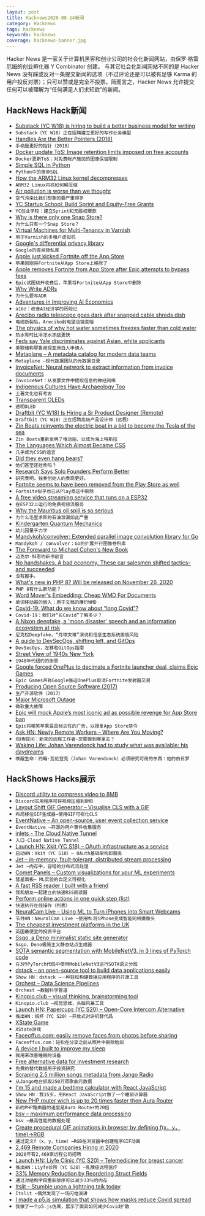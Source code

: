 ```yaml
---
layout: post
title: Hacknews2020-08-14新闻
category: Hacknews
tags: hacknews
keywords: hacknews
coverage: hacknews-banner.jpg
---
```


Hacker News 是一家关于计算机黑客和创业公司的社会化新闻网站，由保罗·格雷厄姆的创业孵化器 Y Combinator 创建。
与其它社会化新闻网站不同的是 Hacker News 没有踩或反对一条提交新闻的选项（不过评论还是可以被有足够 Karma 的用户投反对票）；只可以赞或是完全不投票。简而言之，Hacker News 允许提交任何可以被理解为“任何满足人们求知欲”的新闻。

## HackNews Hack新闻


- [Substack (YC W18) is hiring to build a better business model for writing](https://substack.com/jobs)
- `Substack（YC W18）正在招聘建立更好的写作业务模型`
- [Handles Are the Better Pointers (2018)](https://floooh.github.com/2018/06/17/handles-vs-pointers.html)
- `手柄是更好的指针（2018）`
- [Docker update ToS: Image retention limits imposed on free accounts](https://www.docker.com/pricing/retentionfaq)
- `Docker更新ToS：对免费帐户施加的图像保留限制`
- [Simple SQL in Python](https://github.com/nackjicholson/aiosql)
- `Python中的简单SQL`
- [How the ARM32 Linux kernel decompresses](https://people.kernel.org/linusw/how-the-arm32-linux-kernel-decompresses)
- `ARM32 Linux内核如何解压缩`
- [Air pollution is worse than we thought](https://www.vox.com/energy-and-environment/2020/8/12/21361498/climate-change-air-pollution-us-india-china-deaths)
- `空气污染比我们想象的要严重得多`
- [YC Startup School: Build Sprint and Equity-Free Grants](https://blog.ycombinator.com/announcing-yc-build-sprint-and-20-equity-free-grants/)
- `YC创业学校：建立Sprint和无股权赠款`
- [Why is there only one Snap Store?](https://merlijn.sebrechts.be/blog/2020-08-02-why-one-snap-store/)
- `为什么只有一个Snap Store？`
- [Virtual Machines for Multi-Tenancy in Varnish](https://medium.com/@fwsgonzo/virtual-machines-for-multi-tenancy-in-varnish-1c619ea3276)
- `用于Varnish的多租户虚拟机`
- [Google's differential privacy library](https://github.com/google/differential-privacy)
- `Google的差异隐私库`
- [Apple just kicked Fortnite off the App Store](https://www.theverge.com/2020/8/13/21366438/apple-fortnite-ios-app-store-violations-epic-payments)
- `苹果刚刚将Fortnite从App Store上移除了`
- [Apple removes Fortnite from App Store after Epic attempts to bypass fees](https://twitter.com/markgurman/status/1293984069722636288)
- `Epic试图绕开收费后，苹果将Fortnite从App Store中删除`
- [Why Write ADRs](https://github.blog/2020-08-13-why-write-adrs/)
- `为什么要写ADR`
- [Adventures in Improving AI Economics](https://a16z.com/2020/08/12/taming-the-tail-adventures-in-improving-ai-economics/)
- `a16z：改善AI经济学的历险记`
- [Arecibo radio telescope goes dark after snapped cable shreds dish](https://www.sciencemag.org/news/2020/08/arecibo-radio-telescope-goes-dark-after-snapped-cable-shreds-dish)
- `电缆断裂后，Arecibo射电望远镜变暗`
- [The physics of why hot water sometimes freezes faster than cold water](https://www.smithsonianmag.com/smart-news/new-experiment-shows-why-sometimes-hot-water-cools-faster-cold-water-180975543/)
- `热水有时比冷冻水冻结更快`
- [Feds say Yale discriminates against Asian, white applicants](https://apnews.com/e97f08eb935989840bda430bb7a32e15)
- `美联储称耶鲁歧视亚洲白人申请人`
- [Metaplane – A metadata catalog for modern data teams](https://metaplane.dev)
- `Metaplane –现代数据团队的元数据目录`
- [InvoiceNet: Neural network to extract information from invoice documents](https://github.com/naiveHobo/InvoiceNet)
- `InvoiceNet：从发票文件中提取信息的神经网络`
- [Indigenous Cultures Have Archaeology Too](https://www.sapiens.org/archaeology/archaeology-oral-tradition/)
- `土著文化也有考古`
- [Transparent OLEDs](https://oled.com/oleds/transparent-oleds-toleds/)
- `透明OLED`
- [Draftbit (YC W18) Is Hiring a Sr Product Designer (Remote)](https://draftbit.com/jobs/product-designer)
- `Draftbit（YC W18）正在招聘高级产品设计师（远程）`
- [Zin Boats reinvents the electric boat in a bid to become the Tesla of the sea](https://techcrunch.com/2020/08/11/zin-boats-reinvents-the-electric-speedboat-in-a-bid-to-become-the-tesla-of-the-sea/)
- `Zin Boats重新发明了电动船，以成为海上特斯拉`
- [The Languages Which Almost Became CSS](https://eager.io/blog/the-languages-which-almost-were-css/)
- `几乎成为CSS的语言`
- [Did they even hang bears?](https://www.lrb.co.uk/the-paper/v42/n16/tom-shippey/did-they-even-hang-bears)
- `他们甚至还挂熊吗？`
- [Research Says Solo Founders Perform Better](https://www.growthclub.online/post/research-says-solo-founders-perform-better-here-is-why)
- `研究表明，独奏创始人的表现更好。`
- [Fortnite seems to have been removed from the Play Store as well](https://play.google.com/store/apps/details?id=com.epicgames.fortnite&hl=en_US)
- `Fortnite似乎也已从Play商店中删除`
- [A free video streaming service that runs on a ESP32](https://github.com/rossumur/espflix)
- `在ESP32上运行的免费视频流服务`
- [Why the Mauritius oil spill is so serious](https://www.bbc.com/news/world-africa-53754751)
- `为什么毛里求斯的石油泄漏如此严重`
- [Kindergarten Quantum Mechanics](https://arxiv.org/abs/quant-ph/0510032)
- `幼儿园量子力学`
- [Mandykoh/convolver: Extended parallel image convolution library for Go](https://github.com/mandykoh/convolver)
- `Mandykoh / convolver：Go的扩展并行图像卷积库`
- [The Foreward to Michael Cohen's New Book](https://disloyalthebook.com/download-the-disloyal-foreword-written-by-michael-cohen/)
- `迈克尔·科恩的新书前言`
- [No handshakes. A bad economy. These car salesmen shifted tactics– and succeeded](https://www.washingtonpost.com/business/2020/08/12/with-handshakes-barred-an-economy-trouble-car-salesman-tries-seal-deal/)
- `没有握手。`
- [What's new in PHP 8? Will be released on November 26, 2020](https://stitcher.io/blog/new-in-php-8?ref=hn)
- `PHP 8有什么新功能？`
- [Word Mover's Embedding: Cheap WMD For Documents](https://vaclavkosar.com/ml/Word-Movers-Embedding-Cheap-WMD-For-Documents)
- `单词移动器的嵌入：用于文档的廉价WMD`
- [Covid-19: What do we know about “long Covid”?](https://www.bmj.com/content/370/bmj.m2815)
- `Covid-19：我们对“长Covid”了解多少？`
- [A Nixon deepfake, a 'moon disaster' speech and an information ecosystem at risk](https://www.scientificamerican.com/article/a-nixon-deepfake-a-moon-disaster-speech-and-an-information-ecosystem-at-risk1/)
- `尼克松Deepfake，“月球灾难”演说和信息生态系统面临风险`
- [A guide to DevSecOps, shifting left, and GitOps](https://github.blog/2020-08-13-secure-at-every-step-a-guide-to-devsecops-shifting-left-and-gitops/)
- `DevSecOps，左移和GitOps指南`
- [Street View of 1940s New York](https://1940s.nyc/)
- `1940年代纽约的街景`
- [Google forced OnePlus to decimate a Fortnite launcher deal, claims Epic Games](https://www.theverge.com/2020/8/13/21368395/fortnite-epic-games-oneplus-deal-google-play-store-lawsuit-lg)
- `Epic Games声称Google强迫OnePlus取消Fortnite发射器交易`
- [Producing Open Source Software (2017)](https://producingoss.com/)
- `生产开源软件（2017）`
- [Major Microsoft Outage](item?id=24152655)
- `微软重大故障`
- [Epic will mock Apple’s most iconic ad as possible revenge for App Store ban](https://www.theverge.com/2020/8/13/21367904/epic-parody-apple-1984-ad-fortnite-removal-app-store)
- `Epic将嘲笑苹果最具标志性的广告，以报复App Store禁令`
- [Ask HN: Newly Remote Workers – Where Are You Moving?](item?id=24152096)
- `向HN提问：新来的远程工作者-您要搬到哪里去？`
- [Waking Life: Johan Varendonck had to study what was available: his daydreams](https://www.laphamsquarterly.org/roundtable/waking-life)
- `唤醒生命：约翰·瓦伦登克（Johan Varendonck）必须研究可用的东西：他的白日梦`


## HackShows Hacks展示

- [ Discord utility to compress video to 8MB](https://8mb.video/)
- `Discord实用程序可将视频压缩到8MB`
- [ Layout Shift GIF Generator – Visualise CLS with a GIF](https://defaced.dev/tools/layout-shift-gif-generator/)
- `布局移位GIF生成器–使用GIF可视化CLS`
- [ EventNative – An open-source, user event collection service](https://github.com/ksensehq/eventnative)
- `EventNative –开源的用户事件收集服务`
- [ inlets - The Cloud Native Tunnel](https://docs.inlets.dev)
- `入口-Cloud Native Tunnel`
- [Launch HN: Xkit (YC S18) – OAuth infrastructure as a service](item?id=24121290)
- `启动HN：Xkit（YC S18）– OAuth基础架构即服务`
- [ Jet – in-memory, fault-tolerant, distributed stream processing](https://github.com/hazelcast/hazelcast-jet)
- `Jet –内存中，容错的分布式流处理`
- [ Comet Panels – Custom visualizations for your ML experiments](https://www.comet.ml/demo/gallery/view/new#select-panel?gallery-tab=Public)
- `彗星面板– ML实验的自定义可视化`
- [ A fast RSS reader I built with a friend](https://weloverss.com)
- `我和朋友一起建立的快速RSS阅读器`
- [ Perform online actions in one quick step (list)](https://github.com/yjose/awesome-new/)
- `快速执行在线操作（列表）`
- [ NeuralCam Live – Using ML to Turn iPhones into Smart Webcams](https://neural.cam/news/)
- `节目HN：NeuralCam Live –使用ML将iPhone变成智能网络摄像头`
- [ The cheapest investment platforms in the UK](https://www.koody.co/investing/compare-funds-isa-charges)
- `英国最便宜的投资平台`
- [ Ssgo, a Deno minimalist static site generator](https://ssgo.netlify.app)
- `Ssgo，Deno极简主义静态站点生成器`
- [ SOTA semantic segmentation with MobileNetV3, in 3 lines of PyTorch code](https://github.com/ekzhang/fastseg)
- `在3行PyTorch代码中使用MobileNetV3进行SOTA语义分段`
- [ dstack – an open-source tool to build data applications easily](item?id=24131723)
- `Show HN：dstack –一种轻松构建数据应用程序的开源工具`
- [ Orchest – Data Science Pipelines](item?id=24131302)
- `Orchest –数据科学管道`
- [ Kinopio.club – visual thinking, brainstorming tool](https://kinopio.club)
- `Kinopio.club –视觉思维，头脑风暴工具`
- [Launch HN: Papercups (YC S20) – Open-Core Intercom Alternative](item?id=24133719)
- `推出HN：纸杯（YC S20）–开放式对讲机替代品`
- [ XState Game](https://evac.bradwoods.io/)
- `XState游戏`
- [ Faceoffus.com: easily remove faces from photos before sharing](https://faceoffus.com/)
- `Faceoffus.com：轻松在分享之前从照片中删除脸部`
- [ A device I built to improve my sleep](https://biotinker.dev/posts/seismograph.html)
- `我用来改善睡眠的设备`
- [ Free alternative data for investment research](https://www.quiverquant.com/splash/)
- `免费的替代数据用于投资研究`
- [ Scraping 2.5 million songs metadata from Jango Radio](item?id=24139276)
- `从Jango电台抓取250万首歌曲元数据`
- [ I'm 15 and made a bedtime calculator with React JavaScript](https://www.sleepsources.com/bed-time-calculator/)
- `Show HN：我15岁，用React JavaScript做了一个睡前计算器`
- [ New PHP router wich is up to 20 times faster then Aura Router](https://github.com/alexdodonov/mezon-router/blob/master/doc/router-aura.md)
- `新的PHP路由器的速度是Aura Router的20倍`
- [ bsv – maximum performance data processing](https://github.com/nathants/bsv)
- `bsv –最高性能的数据处理`
- [ Create procedural GIF animations in browser by defining f(x，y，time)→RGB](https://fofpx.com)
- `通过定义f（x，y，time）→RGB在浏览器中创建程序GIF动画`
- [ 2,469 Remote Companies Hiring in 2020](https://remotehub.io/)
- `2020年有2,469家远程公司招聘`
- [Launch HN: Liyfe Clinic (YC S20) – Telemedicine for breast cancer](item?id=24143569)
- `推出HN：Liyfe诊所（YC S20）–乳腺癌远程医疗`
- [ 33% Memory Reduction by Reordering Struct Fields](https://qvault.io/2020/08/07/saving-a-third-of-our-memory-by-re-ordering-go-struct-fields)
- `通过对结构字段重新排序可以减少33％的内存`
- [ Itslit – Stumble upon a lightning talk today](https://github.com/vinayak-mehta/itslit)
- `Itslit –偶然发现了一场闪电演讲`
- [ I made a p5.js simulation that shows how masks reduce Covid spread](http://JustWearIt.fyi)
- `我做了一个p5.js仿真，展示了面具如何减少Covid扩散`


